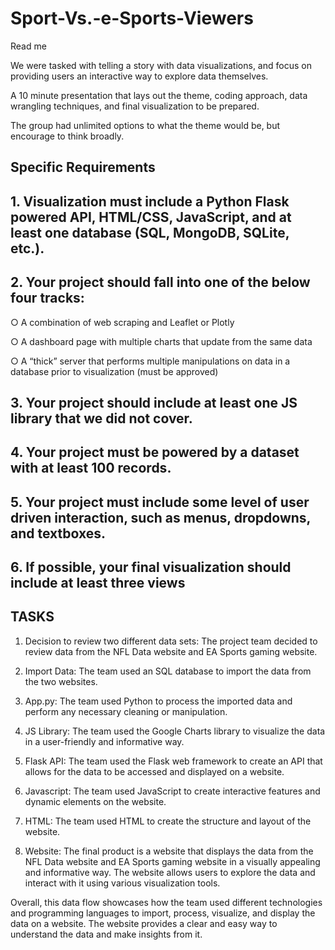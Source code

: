 # Sport-Vs.-e-Sports-Viewers

Read me 

 We were tasked with telling a story with data visualizations, and focus on providing users an interactive way to explore data themselves. 

A 10 minute presentation that lays out the theme, coding approach, data wrangling techniques, and final visualization to be prepared.

The group had unlimited options to what the theme would be, but encourage to think broadly.

## Specific Requirements

 
## 1. Visualization must include a Python Flask powered API, HTML/CSS, JavaScript, and at least one database (SQL, MongoDB, SQLite, etc.). 

## 2. Your project should fall into one of the below four tracks:

○ A combination of web scraping and Leaflet or Plotly

○ A dashboard page with multiple charts that update from the same data

○ A “thick” server that performs multiple manipulations on data in a database prior to visualization (must be approved)

## 3. Your project should include at least one JS library that we did not cover.

## 4. Your project must be powered by a dataset with at least 100 records.

## 5. Your project must include some level of user driven interaction, such as menus, dropdowns, and textboxes.

## 6. If possible, your final visualization should include at least three views

## TASKS

1. Decision to review two different data sets: The project team decided to review data from the NFL Data website and EA Sports gaming website.

2. Import Data: The team used an SQL database to import the data from the two websites.
 
3. App.py: The team used Python to process the imported data and perform any necessary cleaning or manipulation.
 
4. JS Library: The team used the Google Charts library to visualize the data in a user-friendly and informative way.
 
5. Flask API: The team used the Flask web framework to create an API that allows for the data to be accessed and displayed on a website.
 
6. Javascript: The team used JavaScript to create interactive features and dynamic elements on the website.

7. HTML: The team used HTML to create the structure and layout of the website.

8. Website: The final product is a website that displays the data from the NFL Data website and EA Sports gaming website in a visually appealing and informative way. The website allows users to explore the data and interact with it using various visualization tools.

Overall, this data flow showcases how the team used different technologies and programming languages to import, process, visualize, and display the data on a website. The website provides a clear and easy way to understand the data and make insights from it.
